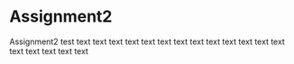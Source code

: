 # Assignment2
Assignment2
test
text
text
text
text
text
text
text
text
text
text
text
text
text
text
text
text
text
text
